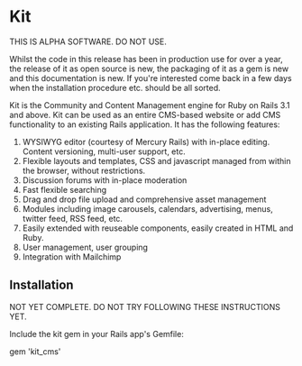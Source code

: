 Kit
===

THIS IS ALPHA SOFTWARE.  DO NOT USE.

Whilst the code in this release has been in production use for over a year, the release of it as open source is new, the packaging of it as a gem is new and this documentation is new.  If you're interested come back in a few days when the installation procedure etc. should be all sorted.  



Kit is the Community and Content Management engine for Ruby on Rails 3.1 and above.  Kit can be used as an entire CMS-based
website or add CMS functionality to an existing Rails application.  It has the following features:

1. WYSIWYG editor (courtesy of Mercury Rails) with in-place editing. Content versioning, multi-user support, etc.
2. Flexible layouts and templates, CSS and javascript managed from within the browser, without restrictions.
3. Discussion forums with in-place moderation
4. Fast flexible searching
5. Drag and drop file upload and comprehensive asset management
6. Modules including image carousels, calendars, advertising, menus, twitter feed, RSS feed, etc.
7. Easily extended with reuseable components, easily created in HTML and Ruby.
8. User management, user grouping
9. Integration with Mailchimp

Installation
------------

NOT YET COMPLETE. DO NOT TRY FOLLOWING THESE INSTRUCTIONS YET.

Include the kit gem in your Rails app's Gemfile:

gem 'kit_cms'



